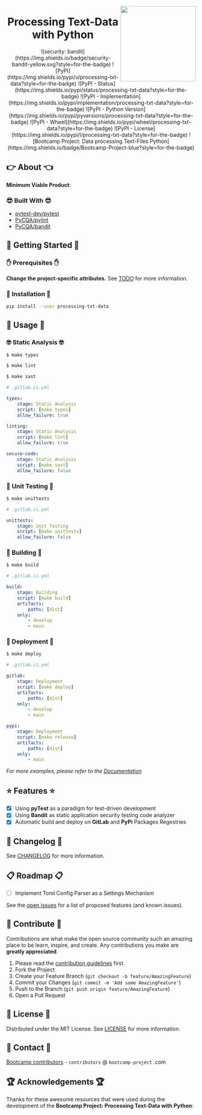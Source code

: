 <a href="https://bootcamp-project.com/" target="_blank"><img src="https://bootcamp-project.com/images/logo.png" align="right" height="200" /></a>

<h1 align="center">Processing Text-Data with Python</h1>

<div align="center">
![security: bandit](https://img.shields.io/badge/security-bandit-yellow.svg?style=for-the-badge)
![PyPI](https://img.shields.io/pypi/v/processing-txt-data?style=for-the-badge)
![PyPI - Status](https://img.shields.io/pypi/status/processing-txt-data?style=for-the-badge)
![PyPI - Implementation](https://img.shields.io/pypi/implementation/processing-txt-data?style=for-the-badge)
![PyPI - Python Version](https://img.shields.io/pypi/pyversions/processing-txt-data?style=for-the-badge)
![PyPI - Wheel](https://img.shields.io/pypi/wheel/processing-txt-data?style=for-the-badge)
![PyPI - License](https://img.shields.io/pypi/l/processing-txt-data?style=for-the-badge)
![Bootcamp Project: Data processing Text-Files Python](https://img.shields.io/badge/Bootcamp-Project-blue?style=for-the-badge)
</div>

## 👉 About 👈

**Minimum Viable Product**:

### 😎 Built With 😎

- [pytest-dev/pytest](https://github.com/pytest-dev/pytest/)
- [PyCQA/pylint](https://github.com/PyCQA/pylint)
- [PyCQA/bandit](https://github.com/PyCQA/bandit)

## 📖 Getting Started 📖

### ✋ Prerequisites ✋

**Change the project-specific attributes.** See [TODO](TODO.md) for more information.

### 💪 Installation 💪

```bash
pip install --user processing-txt-data
```

## 🚀 Usage 🚀

### 🤓 Static Analysis 🤓

```bash
$ make types
```

```bash
$ make lint
```

```bash
$ make sast
```

```yml
# .gitlab.ci.yml

types:
    stage: Static Analysis
    script: [make types]
    allow_failure: true

linting:
    stage: Static Analysis
    script: [make lint]
    allow_failure: true

secure-code:
    stage: Static Analysis
    script: [make sast]
    allow_failure: false
```

### 🧐 Unit Testing 🧐

```bash
$ make unittests
```

```yml
# .gitlab.ci.yml

unittests:
    stage: Unit Testing
    script: [make unittests]
    allow_failure: false
```

### 🤩 Building 🤩

```bash
$ make build
```

```yml
# .gitlab.ci.yml

build:
    stage: Building
    script: [make build]
    artifacts:
        paths: [dist]
    only:
        - develop
        - main
```

### 🥳 Deployment 🥳

```bash
$ make deploy
```

```yml
# .gitlab.ci.yml

gitlab:
    stage: Deployment
    script: [make deploy]
    artifacts:
        paths: [dist]
    only:
        - develop
        - main

pypi:
    stage: Deployment
    script: [make release]
    artifacts:
        paths: [dist]
    only:
        - main
```

_For more examples, please refer to the [Documentation](https://processing-text-files-python.rtfm.page)_

## ⭐️ Features ⭐️

- [x] Using **pyTest** as a paradigm for test-driven development
- [x] Using **Bandit** as static application security testing code analyzer
- [x] Automatic build and deploy on **GitLab** and **PyPi** Packages Regestries

## 📑 Changelog 📑

See [CHANGELOG](CHANGELOG) for more information.

## 📋 Roadmap 📋

- [ ] Implement Toml Config Parser as a Settings Mechanism

See the [open issues](https://gitlab.com/the-bootcamp-project/packages/data-science/txt-processing-python/-/issues) for a list of proposed features (and known issues).

## 🤝 Contribute 🤝

Contributions are what make the open source community such an amazing place to be learn, inspire, and create. Any contributions you make are **greatly appreciated**.

1. Please read the [contribution guidelines](docs/_media/code_of_conduct.md) first.
2. Fork the Project
3. Create your Feature Branch (`git checkout -b feature/AmazingFeature`)
4. Commit your Changes (`git commit -m 'Add some AmazingFeature'`)
5. Push to the Branch (`git push origin feature/AmazingFeature`)
6. Open a Pull Request

## 📜 License 📜

Distributed under the MIT License. See [LICENSE](LICENSE) for more information.

## 💌 Contact 💌

[Bootcamp contributors](https://bootcamp-project.com/) - `contributors` @ `bootcamp-project` .com

## 🏆 Acknowledgements 🏆

Thanks for these awesome resources that were used during the development of the **Bootcamp Project: Processing Text-Data with Python**:
